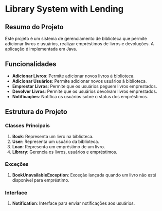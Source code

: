 # Library System with Lending

## Resumo do Projeto

Este projeto é um sistema de gerenciamento de biblioteca que permite adicionar livros e usuários, realizar empréstimos de livros e devoluções. A aplicação é implementada em Java.

## Funcionalidades

- **Adicionar Livros**: Permite adicionar novos livros à biblioteca.
- **Adicionar Usuários**: Permite adicionar novos usuários à biblioteca.
- **Emprestar Livros**: Permite que os usuários peguem livros emprestados.
- **Devolver Livros**: Permite que os usuários devolvam livros emprestados.
- **Notificações**: Notifica os usuários sobre o status dos empréstimos.

## Estrutura do Projeto

### Classes Principais

1. **Book**: Representa um livro na biblioteca.
2. **User**: Representa um usuário da biblioteca.
3. **Loan**: Representa um empréstimo de um livro.
4. **Library**: Gerencia os livros, usuários e empréstimos.

### Exceções

1. **BookUnavailableException**: Exceção lançada quando um livro não está disponível para empréstimo.

### Interface

1. **Notification**: Interface para enviar notificações aos usuários.